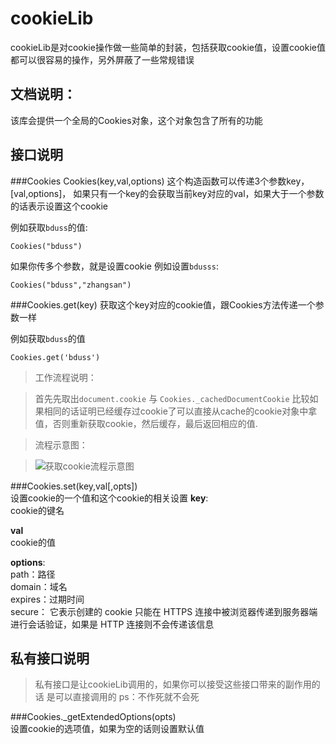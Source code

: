 cookieLib
=========

cookieLib是对cookie操作做一些简单的封装，包括获取cookie值，设置cookie值都可以很容易的操作，另外屏蔽了一些常规错误


文档说明：
----------

该库会提供一个全局的Cookies对象，这个对象包含了所有的功能


接口说明
----------

###Cookies
Cookies(key,val,options)
这个构造函数可以传递3个参数key，[val,options]，
如果只有一个key的会获取当前key对应的val，如果大于一个参数的话表示设置这个cookie

例如获取`bduss`的值:

``` Cookies("bduss") ```

如果你传多个参数，就是设置cookie  例如设置`bdusss`:

``` Cookies("bduss","zhangsan") ```

###Cookies.get(key)
获取这个key对应的cookie值，跟Cookies方法传递一个参数一样

例如获取`bduss`的值

``` Cookies.get('bduss') ```

> 工作流程说明：

> 首先先取出`document.cookie` 与 `Cookies._cachedDocumentCookie` 比较如果相同的话证明已经缓存过cookie了可以直接从cache的cookie对象中拿值，否则重新获取cookie，然后缓存，最后返回相应的值.

>流程示意图：

>![获取cookie流程示意图](https://farm8.staticflickr.com/7011/13772915335_97ebbbf79c.jpg)

###Cookies.set(key,val[,opts])     
设置cookie的一个值和这个cookie的相关设置
**key**:    
cookie的键名

**val**    
cookie的值

**options**:      
path：路径       
domain：域名     
expires：过期时间        
secure： 它表示创建的 cookie 只能在 HTTPS 连接中被浏览器传递到服务器端进行会话验证，如果是 HTTP 连接则不会传递该信息


私有接口说明
-------------
>私有接口是让cookieLib调用的，如果你可以接受这些接口带来的副作用的话 是可以直接调用的 ps：不作死就不会死

###Cookies._getExtendedOptions(opts)      
设置cookie的选项值，如果为空的话则设置默认值


